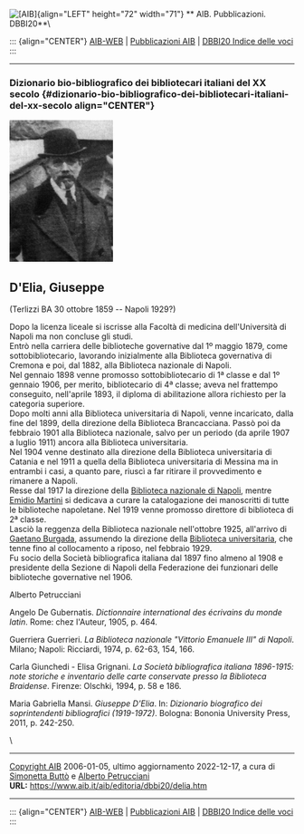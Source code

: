 ![\[AIB\]](/aib/wi/aibv72.gif){align="LEFT" height="72" width="71"}
** AIB. Pubblicazioni. DBBI20**\

::: {align="CENTER"}
[AIB-WEB](/) \| [Pubblicazioni AIB](/pubblicazioni/) \| [DBBI20 Indice
delle voci](dbbi20.htm)
:::

------------------------------------------------------------------------

### Dizionario bio-bibliografico dei bibliotecari italiani del XX secolo {#dizionario-bio-bibliografico-dei-bibliotecari-italiani-del-xx-secolo align="CENTER"}

![\[Ritratto\]](delia.gif)

## D\'Elia, Giuseppe

(Terlizzi BA 30 ottobre 1859 -- Napoli 1929?)

Dopo la licenza liceale si iscrisse alla Facoltà di medicina
dell\'Università di Napoli ma non concluse gli studi.\
Entrò nella carriera delle biblioteche governative dal 1º maggio 1879,
come sottobibliotecario, lavorando inizialmente alla Biblioteca
governativa di Cremona e poi, dal 1882, alla Biblioteca nazionale di
Napoli.\
Nel gennaio 1898 venne promosso sottobibliotecario di 1ª classe e dal 1º
gennaio 1906, per merito, bibliotecario di 4ª classe; aveva nel
frattempo conseguito, nell\'aprile 1893, il diploma di abilitazione
allora richiesto per la categoria superiore.\
Dopo molti anni alla Biblioteca universitaria di Napoli, venne
incaricato, dalla fine del 1899, della direzione della Biblioteca
Brancacciana. Passò poi da febbraio 1901 alla Biblioteca nazionale,
salvo per un periodo (da aprile 1907 a luglio 1911) ancora alla
Biblioteca universitaria.\
Nel 1904 venne destinato alla direzione della Biblioteca universitaria
di Catania e nel 1911 a quella della Biblioteca universitaria di Messina
ma in entrambi i casi, a quanto pare, riuscì a far ritirare il
provvedimento e rimanere a Napoli.\
Resse dal 1917 la direzione della [Biblioteca nazionale di
Napoli](/aib/stor/teche/na-naz.htm), mentre [Emidio
Martini](martini.htm) si dedicava a curare la catalogazione dei
manoscritti di tutte le biblioteche napoletane. Nel 1919 venne promosso
direttore di biblioteca di 2ª classe.\
Lasciò la reggenza della Biblioteca nazionale nell\'ottobre 1925,
all\'arrivo di [Gaetano Burgada](burgada.htm), assumendo la direzione
della [Biblioteca universitaria](/aib/stor/teche/na-uni.htm), che tenne
fino al collocamento a riposo, nel febbraio 1929.\
Fu socio della Società bibliografica italiana dal 1897 fino almeno al
1908 e presidente della Sezione di Napoli della Federazione dei
funzionari delle biblioteche governative nel 1906.

Alberto Petrucciani

Angelo De Gubernatis. *Dictionnaire international des écrivains du monde
latin*. Rome: chez l\'Auteur, 1905, p. 464.

Guerriera Guerrieri. *La Biblioteca nazionale \"Vittorio Emanuele III\"
di Napoli*. Milano; Napoli: Ricciardi, 1974, p. 62-63, 154, 166.

Carla Giunchedi - Elisa Grignani. *La Società bibliografica italiana
1896-1915: note storiche e inventario delle carte conservate presso la
Biblioteca Braidense*. Firenze: Olschki, 1994, p. 58 e 186.

Maria Gabriella Mansi. *Giuseppe D\'Elia*. In: *Dizionario biografico
dei soprintendenti bibliografici (1919-1972)*. Bologna: Bononia
University Press, 2011, p. 242-250.

\

------------------------------------------------------------------------

[Copyright AIB](/su-questo-sito/dichiarazione-di-copyright-aib-web/)
2006-01-05, ultimo aggiornamento 2022-12-17, a cura di [Simonetta
Buttò](/aib/redazione3.htm) e [Alberto
Petrucciani](/su-questo-sito/redazione-aib-web/)\
**URL:** https://www.aib.it/aib/editoria/dbbi20/delia.htm

------------------------------------------------------------------------

::: {align="CENTER"}
[AIB-WEB](/) \| [Pubblicazioni AIB](/pubblicazioni/) \| [DBBI20 Indice
delle voci](dbbi20.htm)
:::
